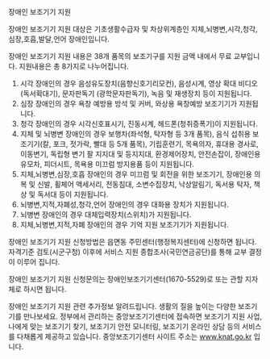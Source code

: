 장애인 보조기기 지원

장애인 보조기기 지원 대상은 기초생활수급자 및 차상위계층인 지체,뇌병변,시각,청각,심장,호흡,발달,언어 장애인입니다.

장애인 보조기기 지원 내용은 38개 품목의 보조기구를 지원 금액 내에서 무료 교부입니다.
지원내용은 총 8가지로 나누어집니다.
1. 시각 장애인의 경우 음성유도장치(음향신호기리모컨), 음성시계, 영상 확대 비디오(독서확대기), 문자판독기 (광학문자판독기), 녹음 및 재생장치 등이 지원됩니다.
2. 심장 장애인의 경우 욕창 예방용 방석 및 커버, 와상용 욕창예방 보조기기가 지원됩니다.
3. 청각 장애인의 경우 시각신호표시기, 진동시계, 헤드폰(청취증폭기)이 지원됩니다.
4. 지체 및 뇌병변 장애인의 경우 보행차(좌석형, 탁자형 등 3개 품목), 음식 섭취용 보조기기(칼, 포크, 젓가락, 빨대 등 5개 품목), 기립훈련기, 목욕의자, 휴대용 경사로, 이동변기, 독립형 변기 팔 지지대 및 등지지대, 환경제어장치, 안전손잡이, 장애인용 유모차, 피더시트, 목욕용 미끄럼 방지용품 등이 지원됩니다.
5. 지체,뇌병변,심장,호흡 장애인의 경우 미끄럼 및 회전을 위한 보조기기, 장애인용 의복 및 신발, 휠체어 액세서리, 전동침대, 소변수집장치, 낙상알림기, 독서용 탁자, 책상 및 독서대 등이 지원됩니다.
6. 뇌병변,지적,자폐성,청각,언어 장애인의 경우 대화용 장치가 지원됩니다.
7. 뇌병변 장애인의 경우 대체입력장치(스위치)가 지원됩니다.
8. 지체,뇌병변,지적,자폐 장애인의 경우 기억 지원 보조기기가 지원됩니다.

장애인 보조기기 지원 신청방법은 읍면동 주민센터(행정복지센터)에 신청하면 됩니다. 자격기준 검토(시군구청) 이후에 서비스 지원 종합조사(국민연금공단)를 통해 교부 결정이 이루어 집니다.

장애인 보조기기 지원 신청문의는 장애인보조기기센터(1670-5529)로 또는 관할 지자체로 하시면 됩니다.

장애인 보조기기 지원 관련 추가정보 알려드립니다.
생활의 질을 높이는 다양한 보조기기를 만나보세요. 정부에서 관리하는 중앙보조기기센터에 접속하면 보조기기 지원 사업, 나에게 맞는 보조기기 찾기, 보조기기 안전 모니터링, 보조기기 온라인 상담 등의 서비스를 다채롭게 제공하고 있습니다.
중앙보조기기센터 사이트 주소는 www.knat.go.kr 입니다.